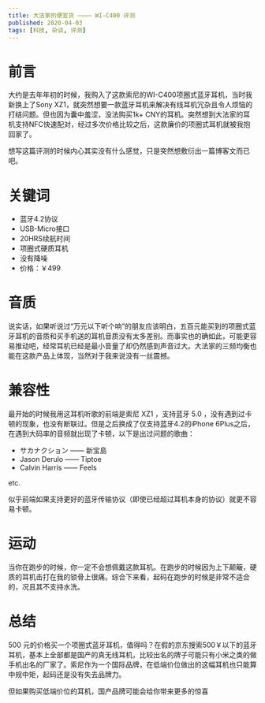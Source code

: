```yaml
---
title: 大法家的便宜货 ———— WI-C400 评测
published: 2020-04-03
tags: [科技, 杂谈, 评测]
---
```

# 前言
大约是去年年初的时候，我购入了这款索尼的WI-C400项圈式蓝牙耳机，当时我新换上了Sony XZ1，就突然想要一款蓝牙耳机来解决有线耳机冗杂且令人烦恼的打结问题。但也因为囊中羞涩，没法购买1k+ CNY的耳机。突然想到大法家的耳机支持NFC快速配对，经过多次价格比较之后，这款廉价的项圈式耳机就被我抱回家了。

<!--more-->

想写这篇评测的时候内心其实没有什么感觉，只是突然想敷衍出一篇博客文而已吧。

# 关键词
- 蓝牙4.2协议
- USB-Micro接口
- 20HRS续航时间
- 项圈式硬质耳机
- 没有降噪
- 价格：￥499

# 音质
说实话，如果听说过“万元以下听个响”的朋友应该明白，五百元能买到的项圈式蓝牙耳机的音质和买手机送的耳机音质没有太多差别。而事实也的确如此，可能更容易推动吧，经常耳机已经是最小音量了却仍然感到声音过大。大法家的三频均衡也能在这款产品上体现，当然对于我来说没有一丝震撼。

# 兼容性
最开始的时候我用这耳机听歌的前端是索尼 XZ1 ，支持蓝牙 5.0 ，没有遇到过卡顿的现象，也没有断联过。但是之后换成了仅支持蓝牙4.2的iPhone 6Plus之后，在遇到大码率的音频就出现了卡顿，以下是出过问题的歌曲：

- サカナクション —— 新宝島
- Jason Derulo —— Tiptoe
- Calvin Harris —— Feels

etc.

似乎前端如果支持更好的蓝牙传输协议（即使已经超过耳机本身的协议）就更不容易卡顿。

# 运动
当你在跑步的时候，你一定不会想佩戴这款耳机。在跑步的时候因为上下颠簸，硬质的耳机击打在我的锁骨上很痛。综合下来看，起码在跑步的时候是非常不适合的，况且其不支持水洗。



# 总结
500 元的价格买一个项圈式蓝牙耳机，值得吗？在假的京东搜索500￥以下的蓝牙耳机，基本上全部都是国产的真无线耳机，比较出名的牌子可能只有小米之类的做手机出名的厂家了。索尼作为一个国际品牌，在低端价位做出的这幅耳机也只能算中规中矩，起码还是没有失去品牌力。

但如果购买低端价位的耳机，国产品牌可能会给你带来更多的惊喜